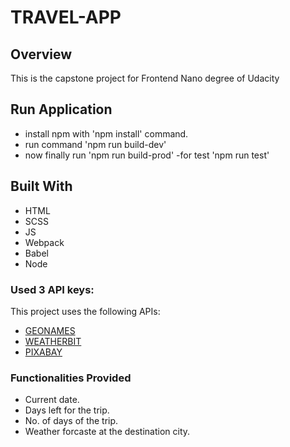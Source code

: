 # TRAVEL-APP
## Overview
This is the capstone project for Frontend Nano degree of Udacity

## Run Application
- install npm with 'npm install' command.
- run command 'npm run build-dev'
- now finally run 'npm run build-prod'
-for test 'npm run test' 

## Built With
* HTML
* SCSS
* JS
* Webpack
* Babel
* Node

### Used 3 API keys:
This project uses the following APIs:
- [GEONAMES](http://www.geonames.org/export/web-services.html)
- [WEATHERBIT](https://www.weatherbit.io/account/create)
- [PIXABAY](https://pixabay.com/api/docs/)

### Functionalities Provided
- Current date.
- Days left for the trip.
- No. of days of the trip.
- Weather forcaste at the destination city.

